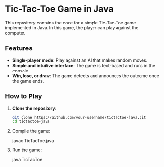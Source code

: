 # Tic-Tac-Toe Game in Java

This repository contains the code for a simple Tic-Tac-Toe game implemented in Java. In this game, the player can play against the computer.

## Features

- **Single-player mode**: Play against an AI that makes random moves.
- **Simple and intuitive interface**: The game is text-based and runs in the console.
- **Win, lose, or draw**: The game detects and announces the outcome once the game ends.

## How to Play

1. **Clone the repository**:
   ```bash
   git clone https://github.com/your-username/tictactoe-java.git
   cd tictactoe-java
   
2. Compile the game:

      javac TicTacToe.java

3. Run the game:
   
      java TicTacToe
